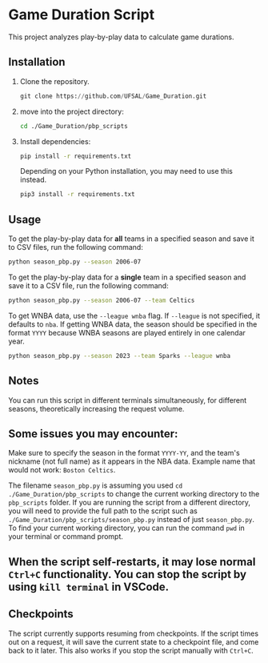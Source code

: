 # Game Duration Script

This project analyzes play-by-play data to calculate game durations.

## Installation

1. Clone the repository.
   ```python
   git clone https://github.com/UFSAL/Game_Duration.git
   ```
2. move into the project directory:
   ```bash
   cd ./Game_Duration/pbp_scripts
   ```
3. Install dependencies:
   ```bash
   pip install -r requirements.txt
   ```
   Depending on your Python installation, you may need to use this instead.
   ```bash
   pip3 install -r requirements.txt
   ```

## Usage

To get the play-by-play data for **all** teams in a specified season and save it to CSV files, run the following command:

```bash
python season_pbp.py --season 2006-07
```

To get the play-by-play data for a **single** team in a specified season and save it to a CSV file, run the following command:

```bash
python season_pbp.py --season 2006-07 --team Celtics
```

To get WNBA data, use the `--league wnba` flag. If `--league` is not specified, it defaults to `nba`. If getting WNBA data, the season should be specified in the format `YYYY` because WNBA seasons are played entirely in one calendar year.

```bash
python season_pbp.py --season 2023 --team Sparks --league wnba
```

## Notes

You can run this script in different terminals simultaneously, for different seasons, theoretically increasing the request volume.

## Some issues you may encounter:

Make sure to specify the season in the format `YYYY-YY`, and the team's nickname (not full name) as it appears in the NBA data. Example name that would not work: `Boston Celtics`.

The filename `season_pbp.py` is assuming you used `cd ./Game_Duration/pbp_scripts` to change the current working directory to the `pbp_scripts` folder. If you are running the script from a different directory, you will need to provide the full path to the script such as `./Game_Duration/pbp_scripts/season_pbp.py` instead of just `season_pbp.py`. To find your current working directory, you can run the command `pwd` in your terminal or command prompt.

## When the script self-restarts, it may lose normal `Ctrl+C` functionality. You can stop the script by using `kill terminal` in VSCode.

## Checkpoints

The script currently supports resuming from checkpoints. If the script times out on a request, it will save the current state to a checkpoint file, and come back to it later. This also works if you stop the script manually with `Ctrl+C`.
